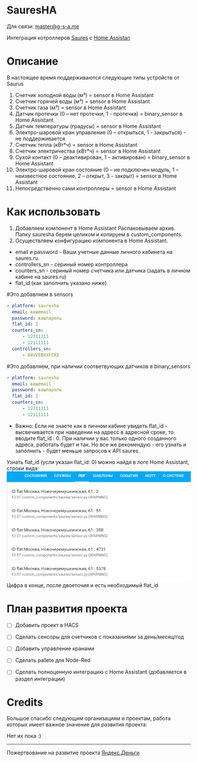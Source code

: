 # SauresHA

Для связи: <master@g-s-a.me>

Интеграция котроллеров [Saures](https://www.saures.ru) c [Home Assistan](https://www.home-assistant.io/)
# Описание

В настоящее время поддерживаются следующие типы устройств от Saurus
1. Счетчик холодной воды (м³) = sensor в Home Assistant
2. Счетчик горячей воды (м³) = sensor в Home Assistant
3. Счетчик газа (м³) = sensor в Home Assistant
4. Датчик протечки (0 – нет протечки, 1 - протечка) = binary_sensor в Home Assistant
5. Датчик температуры (градусы) = sensor в Home Assistant
6. Электро-шаровой кран управление (0 – открыться, 1 - закрыться) - не поддерживается
7. Счетчик тепла (кВт*ч) = sensor в Home Assistant
8. Счетчик электричества (кВт*ч) = sensor в Home Assistant
9. Сухой контакт (0 – деактивирован, 1 – активирован) = binary_sensor в Home Assistant
10. Электро-шаровой кран состояние (0 – не подключен модуль, 1 – неизвестное состояние, 2 – открыт, 3 - закрыт) = sensor в Home Assistant
11. Непосредственно сами контроллеры = sensor в Home Assistant

# Как использовать
1. Добавляем компонент в Home Assistant
Распаковываем архив. Папку sauresha берем целиком и копируем в custom_components.
2. Осуществляем конфигурацию компонента в Home Assistant.
- email и password - Ваши учетные данные личного кабинета на saures.ru.
- controllers_sn - сериный номер контроллера
- counters_sn - сериный номер счетчика или датчика (задать в  личном кабине на saures.ru)
- flat_id (как заполнить указано ниже)

#Это добавляем в sensors
```yaml
- platform: sauresha
  email: вашemail
  password: вашпароль
  flat_id: 2
  counters_sn: 
      - 12311111
      - 12111111
  controllers_sn: 
      - 84VVEBXXFCXX
```
#Это добавляем, при наличии соответвующих датчиков  в binary_sensors
```yaml
- platform: sauresha
  email: вашemail
  password: вашпароль
  flat_id: 2
  counters_sn: 
      - 12311111
      - 12111111
```

* Важно: Если не знаете как в личном кабине увидеть flat_id - высвечивается при наведении на адресс в адресной сроке, то вводите flat_id : 0. При наличии у вас только одного созданного адреса, работать будет и так. Но все же рекомендую - его узнать и заполнить - будет меньше запросов к API saures.

Узнать flat_id (усли указан flat_id: 0) можно найдя в логе Home Assistant, строки вида:
![Лог](https://github.com/volshebniks/images/raw/master/log_saures.jpg)
<br />
Цифра в конце, после двоеточия и есть необходимый flat_id

# План развития проекта
- [ ] Добавить проект в HACS
- [ ] Сделать сенсоры для счетчиков с показаниями за день/месяц/год
- [ ] Добавить управление кранами
- [ ] Сделать pallete для Node-Red
- [ ] Сделать полноценную интеграцию с Home Assistant (добавляется в раздел интеграции)


# Credits

Большое спасибо следующим организациям и проектам, работа которых имеет важное значение для развития проекта:

Нет их пока :)

----------------------------------------------------------------------------------------------------------------------------------
Пожертвование на развитие проекта  [Яндекс.Деньги](https://money.yandex.ru/to/41001566881198)
